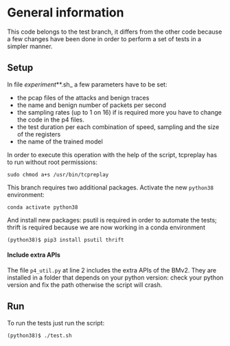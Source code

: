 # General information

This code belongs to the test branch, it differs from the other code because a few changes have been done in order to perform a set of tests in a simpler manner. 

## Setup

In file _experiment_**.sh_ a few parameters have to be set:

* the pcap files of the attacks and benign traces
* the name and benign number of packets per second
* the sampling rates (up to 1 on 16) if is required more you have to change the code in the p4 files.
* the test duration per each combination of speed, sampling and the size of the registers
* the name of the trained model

In order to execute this operation with the help of the script, tcpreplay has to run without root permissions:
```
sudo chmod a+s /usr/bin/tcpreplay
```

This branch requires two additional packages. Activate the new ```python38``` environment:

```
conda activate python38
```

And install new packages: psutil is required in order to automate the tests; thrift is required because we are now working in a conda environment

```
(python38)$ pip3 install psutil thrift
```

#### Include extra APIs
The file ```p4_util.py``` at line 2 includes the extra APIs of the BMv2. They are installed in a folder that depends on your python version: check your python version and fix the path otherwise the script will crash.


## Run
To run the tests just run the script:
```
(python38)$ ./test.sh
```


